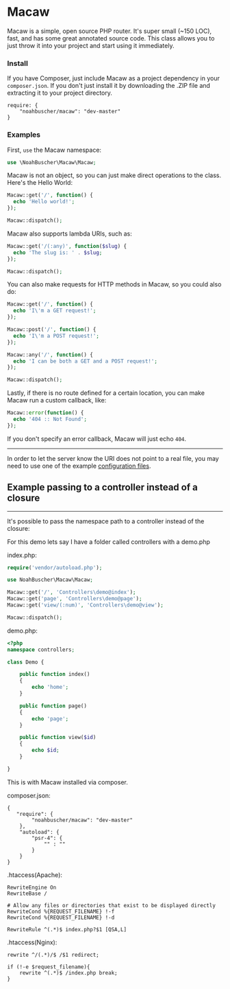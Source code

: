 Macaw
=====

Macaw is a simple, open source PHP router. It's super small (~150 LOC), fast, and has some great annotated source code. This class allows you to just throw it into your project and start using it immediately.

### Install

If you have Composer, just include Macaw as a project dependency in your `composer.json`. If you don't just install it by downloading the .ZIP file and extracting it to your project directory.

```
require: {
    "noahbuscher/macaw": "dev-master"
}
```

### Examples

First, `use` the Macaw namespace:

```PHP
use \NoahBuscher\Macaw\Macaw;
```

Macaw is not an object, so you can just make direct operations to the class. Here's the Hello World:

```PHP
Macaw::get('/', function() {
  echo 'Hello world!';
});

Macaw::dispatch();
```

Macaw also supports lambda URIs, such as:

```PHP
Macaw::get('/(:any)', function($slug) {
  echo 'The slug is: ' . $slug;
});

Macaw::dispatch();
```

You can also make requests for HTTP methods in Macaw, so you could also do:

```PHP
Macaw::get('/', function() {
  echo 'I\'m a GET request!';
});

Macaw::post('/', function() {
  echo 'I\'m a POST request!';
});

Macaw::any('/', function() {
  echo 'I can be both a GET and a POST request!';
});

Macaw::dispatch();
```

Lastly, if there is no route defined for a certain location, you can make Macaw run a custom callback, like:

```PHP
Macaw::error(function() {
  echo '404 :: Not Found';
});
```

If you don't specify an error callback, Macaw will just echo `404`.

<hr>

In order to let the server know the URI does not point to a real file, you may need to use one of the example [configuration files](https://github.com/noahbuscher/Macaw/blob/master/config).


## Example passing to a controller instead of a closure
<hr>
It's possible to pass the namespace path to a controller instead of the closure:

For this demo lets say I have a folder called controllers with a demo.php

index.php:

```php
require('vendor/autoload.php');

use NoahBuscher\Macaw\Macaw;

Macaw::get('/', 'Controllers\demo@index');
Macaw::get('page', 'Controllers\demo@page');
Macaw::get('view/(:num)', 'Controllers\demo@view');

Macaw::dispatch();
```

demo.php:

```php
<?php
namespace controllers;

class Demo {

    public function index()
    {
        echo 'home';
    }

    public function page()
    {
        echo 'page';
    }

    public function view($id)
    {
        echo $id;
    }

}
```

This is with Macaw installed via composer.

composer.json:

```
{
   "require": {
        "noahbuscher/macaw": "dev-master"
    },
    "autoload": {
        "psr-4": {
            "" : ""
        }
    }
}
````

.htaccess(Apache):

```
RewriteEngine On
RewriteBase /

# Allow any files or directories that exist to be displayed directly
RewriteCond %{REQUEST_FILENAME} !-f
RewriteCond %{REQUEST_FILENAME} !-d

RewriteRule ^(.*)$ index.php?$1 [QSA,L]
```

.htaccess(Nginx):

```
rewrite ^/(.*)/$ /$1 redirect;

if (!-e $request_filename){
	rewrite ^(.*)$ /index.php break;
}

```
